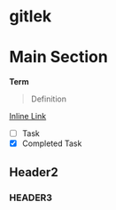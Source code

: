 # gitlek
# Main Section
**Term**
>Definition

[Inline Link](https://www.google.com/)
- [ ] Task
- [x] Completed Task

## Header2
### HEADER3
